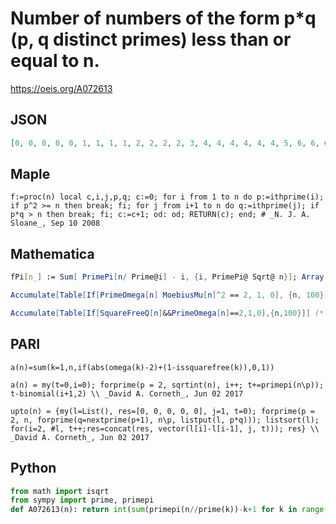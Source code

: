 # Number of numbers of the form p\*q \(p, q distinct primes\) less than or equal to n\.
https://oeis.org/A072613
## JSON
```JSON
[0, 0, 0, 0, 0, 1, 1, 1, 1, 2, 2, 2, 2, 3, 4, 4, 4, 4, 4, 4, 5, 6, 6, 6, 6, 7, 7, 7, 7, 7, 7, 7, 8, 9, 10, 10, 10, 11, 12, 12, 12, 12, 12, 12, 12, 13, 13, 13, 13, 13, 14, 14, 14, 14, 15, 15, 16, 17, 17, 17, 17, 18, 18, 18, 19, 19, 19, 19, 20, 20, 20, 20, 20, 21, 21, 21, 22, 22, 22, 22]
```
## Maple
```Maple
f:=proc(n) local c,i,j,p,q; c:=0; for i from 1 to n do p:=ithprime(i); if p^2 >= n then break; fi; for j from i+1 to n do q:=ithprime(j); if p*q > n then break; fi; c:=c+1; od: od; RETURN(c); end; # _N. J. A. Sloane_, Sep 10 2008
```
## Mathematica
```Mathematica
fPi[n_] := Sum[ PrimePi[n/ Prime@i] - i, {i, PrimePi@ Sqrt@ n}]; Array[ fPi, 81] (* _Robert G. Wilson v_, Jul 22 2008 *)
```
```Mathematica
Accumulate[Table[If[PrimeOmega[n] MoebiusMu[n]^2 == 2, 1, 0], {n, 100}]] (* _Wesley Ivan Hurt_, Jun 01 2017 *)
```
```Mathematica
Accumulate[Table[If[SquareFreeQ[n]&&PrimeOmega[n]==2,1,0],{n,100}]] (* _Harvey P. Dale_, Aug 05 2019 *)
```
## PARI
```PARI
a(n)=sum(k=1,n,if(abs(omega(k)-2)+(1-issquarefree(k)),0,1))
```
```PARI
a(n) = my(t=0,i=0); forprime(p = 2, sqrtint(n), i++; t+=primepi(n\p)); t-binomial(i+1,2) \\ _David A. Corneth_, Jun 02 2017
```
```PARI
upto(n) = {my(l=List(), res=[0, 0, 0, 0, 0], j=1, t=0); forprime(p = 2, n, forprime(q=nextprime(p+1), n\p, listput(l, p*q))); listsort(l); for(i=2, #l, t++;res=concat(res, vector(l[i]-l[i-1], j, t))); res} \\ _David A. Corneth_, Jun 02 2017
```
## Python
```Python
from math import isqrt
from sympy import prime, primepi
def A072613(n): return int(sum(primepi(n//prime(k))-k+1 for k in range(1,primepi(isqrt(n))+1))) - primepi(isqrt(n)) # _Chai Wah Wu_, Jul 23 2024
```
